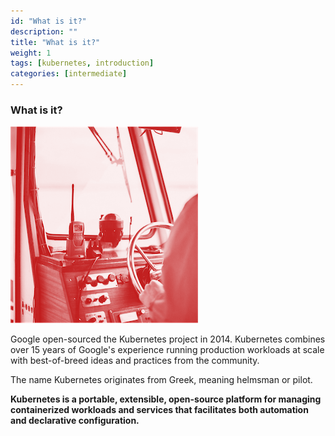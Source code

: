 ```yaml
---
id: "What is it?"
description: ""
title: "What is it?"
weight: 1
tags: [kubernetes, introduction]
categories: [intermediate]
---
```


### **What is it?**

![what-it-is](what-it-is.png)

Google open-sourced the Kubernetes project in 2014. Kubernetes combines over 15 years of Google's experience running production workloads at scale with best-of-breed ideas and practices from the community.

The name Kubernetes originates from Greek, meaning helmsman or pilot.

**Kubernetes is a portable, extensible, open-source platform for managing containerized workloads and services that facilitates both automation and declarative configuration.**